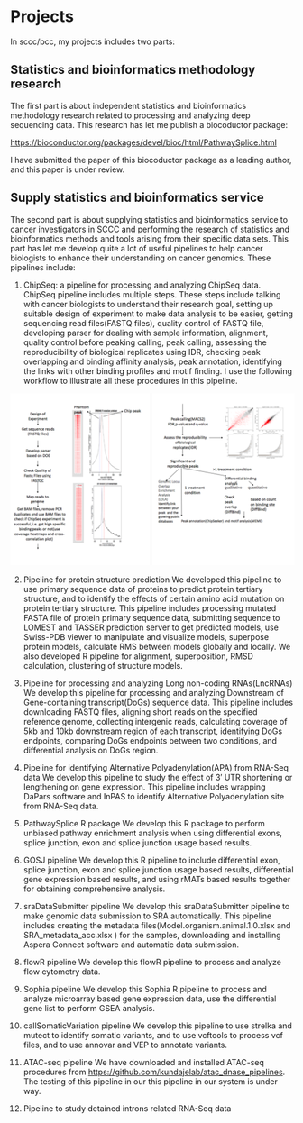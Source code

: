 # Projects

In sccc/bcc, my projects includes two parts:

## Statistics and bioinformatics methodology research 
The first part is about independent statistics and bioinformatics methodology research related to processing and analyzing deep sequencing data. This research has let me publish a biocoductor package:

https://bioconductor.org/packages/devel/bioc/html/PathwaySplice.html

I have submitted the paper of this biocoductor package as a leading author, and this paper is under review.

## Supply statistics and bioinformatics service
The second part is about supplying statistics and bioinformatics service to cancer investigators in SCCC and performing the research of statistics and bioinformatics methods and tools arising from their specific data sets. This part has let me develop quite a lot of useful pipelines to help cancer biologists to enhance their understanding on cancer genomics. These pipelines include:

1.	ChipSeq: a pipeline for processing and analyzing ChipSeq data.  ChipSeq pipeline includes multiple steps. These steps include talking with cancer biologists to understand their research goal, setting up suitable design of experiment to make data analysis to be easier, getting sequencing read files(FASTQ files), quality control of FASTQ file, developing parser for dealing with sample information, alignment, quality control before peaking calling, peak calling, assessing the reproducibility of biological replicates using IDR, checking peak overlapping and binding affinity analysis, peak annotation, identifying the links with other binding profiles and motif finding. I use the following workflow to illustrate all these procedures in this pipeline.

![Image of ChipSeq](/ChipSeq.png)

2.	Pipeline for protein structure prediction
We developed this pipeline to use primary sequence data of proteins to predict protein tertiary structure, and to identify the effects of certain amino acid mutation on protein tertiary structure. This pipeline includes processing mutated FASTA file of protein primary sequence data, submitting sequence to LOMEST and TASSER prediction server to get predicted models, use Swiss-PDB viewer to manipulate and visualize models, superpose protein models, calculate RMS between models globally and locally. We also developed R pipeline for alignment, superposition, RMSD calculation, clustering of structure models.

3.	Pipeline for processing and analyzing Long non-coding RNAs(LncRNAs)
We develop this pipeline for processing and analyzing Downstream of Gene-containing transcript(DoGs) sequence data. This pipeline includes downloading FASTQ files, aligning short reads on the specified reference genome, collecting intergenic reads, calculating coverage of 5kb and 10kb downstream region of each transcript, identifying DoGs endpoints, comparing DoGs endpoints between two conditions, and differential analysis on DoGs region.

4.	Pipeline for identifying Alternative Polyadenylation(APA) from RNA-Seq data
We develop this pipeline to study the effect of 3′ UTR shortening or lengthening on gene expression. This pipeline includes wrapping DaPars software and InPAS to identify Alternative Polyadenylation site from RNA-Seq data.


5.	PathwaySplice R package
We develop this R package to perform unbiased pathway enrichment analysis when using differential exons, splice junction, exon and splice junction usage based results.

6.	GOSJ pipeline
We develop this R pipeline to include differential exon, splice junction, exon and splice junction usage based results, differential gene expression based results, and using rMATs based results together for obtaining comprehensive analysis.

7.	sraDataSubmitter pipeline
We develop this sraDataSubmitter pipeline to make genomic data submission to SRA automatically. This pipeline includes creating the metadata files(Model.organism.animal.1.0.xlsx and SRA_metadata_acc.xlsx ) for the samples, downloading and installing Aspera Connect software and automatic data submission.

8.	flowR pipeline
We develop this flowR pipeline to process and analyze flow cytometry data.

9.	Sophia pipeline
We develop this Sophia R pipeline to process and analyze microarray based gene expression data, use the differential gene list to perform GSEA analysis.

10.	callSomaticVariation pipeline
We develop this pipeline to use strelka and mutect to identify somatic variants, and to use vcftools to process vcf files, and to use annovar and VEP to annotate variants.    

11.	ATAC-seq pipeline
We have downloaded and installed ATAC-seq procedures from https://github.com/kundajelab/atac_dnase_pipelines. The testing of this pipeline in our this pipeline in our system is under way.

12. Pipeline to study detained introns related RNA-Seq data
